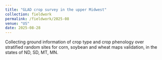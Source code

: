 ```yaml
---
title: "GLAD crop survey in the upper Midwest"
collection: fieldwork
permalink: /fieldwork/2025-08
venue: "US"
date: 2025-08-28
---
```


Collecting ground information of crop type and crop phenology over stratified random sites for corn, soybean and wheat maps validation, in the states of ND, SD, MT, MN.
